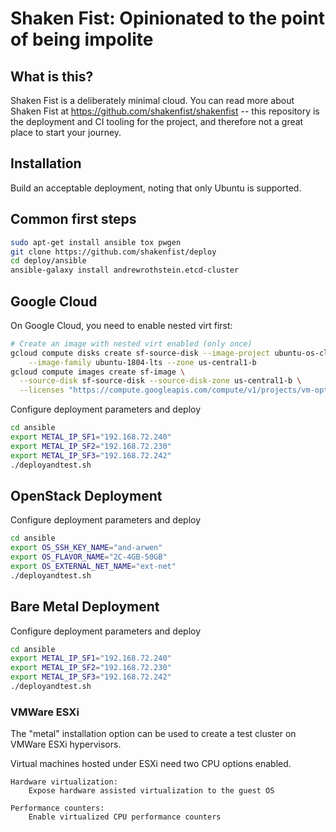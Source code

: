 Shaken Fist: Opinionated to the point of being impolite
=======================================================

What is this?
-------------

Shaken Fist is a deliberately minimal cloud. You can read more about Shaken Fist at https://github.com/shakenfist/shakenfist --
this repository is the deployment and CI tooling for the project, and therefore not a great place to start your journey.

Installation
------------

Build an acceptable deployment, noting that only Ubuntu is supported.

## Common first steps

```bash
sudo apt-get install ansible tox pwgen
git clone https://github.com/shakenfist/deploy
cd deploy/ansible
ansible-galaxy install andrewrothstein.etcd-cluster
```

## Google Cloud

On Google Cloud, you need to enable nested virt first:

```bash
# Create an image with nested virt enabled (only once)
gcloud compute disks create sf-source-disk --image-project ubuntu-os-cloud \
    --image-family ubuntu-1804-lts --zone us-central1-b
gcloud compute images create sf-image \
  --source-disk sf-source-disk --source-disk-zone us-central1-b \
  --licenses "https://compute.googleapis.com/compute/v1/projects/vm-options/global/licenses/enable-vmx"
```

Configure deployment parameters and deploy

```bash
cd ansible
export METAL_IP_SF1="192.168.72.240"
export METAL_IP_SF2="192.168.72.230"
export METAL_IP_SF3="192.168.72.242"
./deployandtest.sh
```

## OpenStack Deployment

Configure deployment parameters and deploy

```bash
cd ansible
export OS_SSH_KEY_NAME="and-arwen"
export OS_FLAVOR_NAME="2C-4GB-50GB"
export OS_EXTERNAL_NET_NAME="ext-net"
./deployandtest.sh
```

## Bare Metal Deployment

Configure deployment parameters and deploy

```bash
cd ansible
export METAL_IP_SF1="192.168.72.240"
export METAL_IP_SF2="192.168.72.230"
export METAL_IP_SF3="192.168.72.242"
./deployandtest.sh
```

### VMWare ESXi

The "metal" installation option can be used to create a test cluster on VMWare ESXi hypervisors.

Virtual machines hosted under ESXi need two CPU options enabled.

```
Hardware virtualization:
    Expose hardware assisted virtualization to the guest OS

Performance counters:
    Enable virtualized CPU performance counters
```
